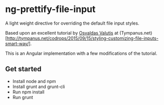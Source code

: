 # ng-prettify-file-input
A light weight directive for overriding the default file input styles.

Based upon an excellent tutorial by [Osvaldas Valutis](http://osvaldas.info/) at (Tympanus.net)[http://tympanus.net/codrops/2015/09/15/styling-customizing-file-inputs-smart-way/].

This is an Angular implementation with a few modifications of the tutorial.

## Get started
- Install node and npm
- Install grunt and grunt-cli
- Run npm install
- Run grunt
